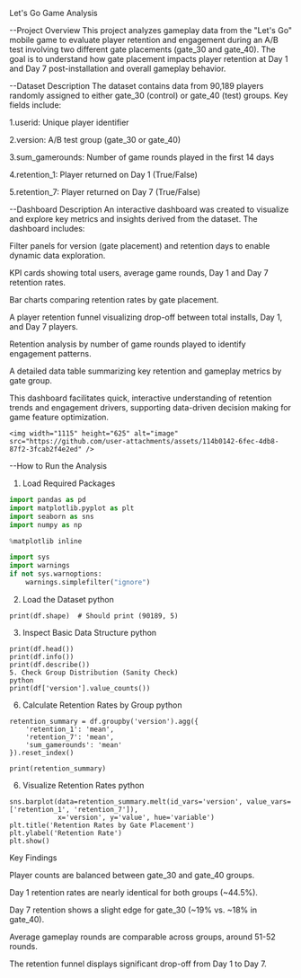 Let's Go Game Analysis

--Project Overview
This project analyzes gameplay data from the "Let's Go" mobile game to evaluate player retention and engagement during an A/B test involving two different gate placements (gate_30 and gate_40). The goal is to understand how gate placement impacts player retention at Day 1 and Day 7 post-installation and overall gameplay behavior.

--Dataset Description
The dataset contains data from 90,189 players randomly assigned to either gate_30 (control) or gate_40 (test) groups. Key fields include:

1.userid: Unique player identifier

2.version: A/B test group (gate_30 or gate_40)

3.sum_gamerounds: Number of game rounds played in the first 14 days

4.retention_1: Player returned on Day 1 (True/False)

5.retention_7: Player returned on Day 7 (True/False)

--Dashboard Description
An interactive dashboard was created to visualize and explore key metrics and insights derived from the dataset. The dashboard includes:

 Filter panels for version (gate placement) and retention days to enable dynamic data exploration.

 KPI cards showing total users, average game rounds, Day 1 and Day 7 retention rates.

 Bar charts comparing retention rates by gate placement.

 A player retention funnel visualizing drop-off between total installs, Day 1, and Day 7 players.

 Retention analysis by number of game rounds played to identify engagement patterns.

 A detailed data table summarizing key retention and gameplay metrics by gate group.

 This dashboard facilitates quick, interactive understanding of retention trends and engagement drivers, supporting data-driven decision making for game feature optimization.

 ```<img width="1115" height="625" alt="image" src="https://github.com/user-attachments/assets/114b0142-6fec-4db8-87f2-3fcab2f4e2ed" />```

--How to Run the Analysis
1. Load Required Packages
```python
import pandas as pd
import matplotlib.pyplot as plt
import seaborn as sns
import numpy as np

%matplotlib inline

import sys
import warnings
if not sys.warnoptions:
    warnings.simplefilter("ignore")
```
2. Load the Dataset
python
```df = pd.read_csv(r"Path/To/Lets'Go.csv")
print(df.shape)  # Should print (90189, 5)
```
3. Inspect Basic Data Structure
python
```
print(df.head())
print(df.info())
print(df.describe())
5. Check Group Distribution (Sanity Check)
python
print(df['version'].value_counts())
```
6. Calculate Retention Rates by Group
python
```
retention_summary = df.groupby('version').agg({
    'retention_1': 'mean',
    'retention_7': 'mean',
    'sum_gamerounds': 'mean'
}).reset_index()

print(retention_summary)
```
6. Visualize Retention Rates
python
```
sns.barplot(data=retention_summary.melt(id_vars='version', value_vars=['retention_1', 'retention_7']),
            x='version', y='value', hue='variable')
plt.title('Retention Rates by Gate Placement')
plt.ylabel('Retention Rate')
plt.show()
```
Key Findings

Player counts are balanced between gate_30 and gate_40 groups.

Day 1 retention rates are nearly identical for both groups (~44.5%).

Day 7 retention shows a slight edge for gate_30 (~19% vs. ~18% in gate_40).

Average gameplay rounds are comparable across groups, around 51-52 rounds.

The retention funnel displays significant drop-off from Day 1 to Day 7.
